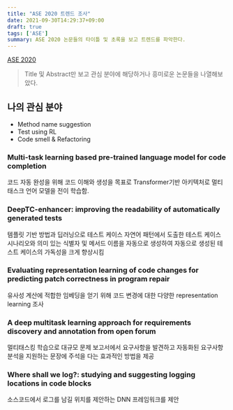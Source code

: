 ```yaml
---
title: "ASE 2020 트렌드 조사"
date: 2021-09-30T14:29:37+09:00
draft: true
tags: ['ASE']
summary: ASE 2020 논문들의 타이틀 및 초록을 보고 트렌드를 파악한다.
---
```

[ASE 2020](https://conf.researchr.org/track/ase-2020/ase-2020-papers?#event-overview)
> Title 및 Abstract만 보고 관심 분야에 해당하거나 흥미로운 논문들을 나열해보았다.
## 나의 관심 분야
* Method name suggestion
* Test using RL
* Code smell & Refactoring

### Multi-task learning based pre-trained language model for code completion
코드 자동 완성을 위해 코드 이해와 생성을 목표로 Transformer기반 아키텍처로 멀티 태스크 언어 모델을 전이 학습함.

### DeepTC-enhancer: improving the readability of automatically generated tests
템플릿 기반 방법과 딥러닝으로 테스트 케이스 자연어 패턴에서 도출한 테스트 케이스 시나리오와 의미 있는 식별자 및 메서드 이름을 자동으로 생성하여 자동으로 생성된 테스트 케이스의 가독성을 크게 향상시킴

### Evaluating representation learning of code changes for predicting patch correctness in program repair
유사성 계산에 적합한 임베딩을 얻기 위해 코드 변경에 대한 다양한 representation learning 조사

### A deep multitask learning approach for requirements discovery and annotation from open forum
멀티태스킹 학습으로 대규모 문제 보고서에서 요구사항을 발견하고 자동화된 요구사항 분석을 지원하는 문장에 주석을 다는 효과적인 방법을 제공

### Where shall we log?: studying and suggesting logging locations in code blocks
소스코드에서 로그를 남길 위치를 제안하는 DNN 프레임워크를 제안